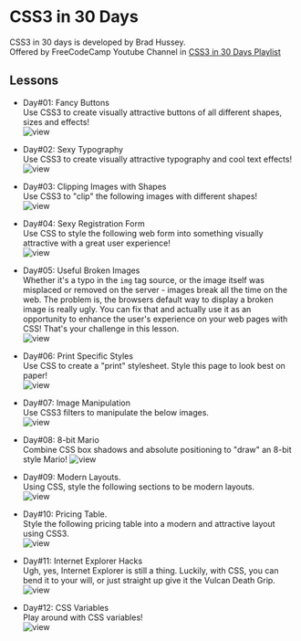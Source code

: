 # CSS3 in 30 Days  
CSS3 in 30 days is developed by Brad Hussey.  
Offered by FreeCodeCamp Youtube Channel in [CSS3 in 30 Days Playlist](https://www.youtube.com/playlist?list=PLWKjhJtqVAbl1AfjiGyYxwpdAPi5v-1OU)  

## Lessons  
- Day#01: Fancy Buttons  
Use CSS3 to create visually attractive buttons of all different shapes, sizes and effects!  
![view](https://github.com/MAshrafM/CSS3in30Days/blob/master/showcase/l01.png)  
  
- Day#02: Sexy Typography  
Use CSS3 to create visually attractive typography and cool text effects!  
![view](https://github.com/MAshrafM/CSS3in30Days/blob/master/showcase/l02.PNG)  
  
- Day#03: Clipping Images with Shapes  
Use CSS3 to "clip" the following images with different shapes!  
![view](https://github.com/MAshrafM/CSS3in30Days/blob/master/showcase/l03.png)  
  
- Day#04: Sexy Registration Form  
Use CSS to style the following web form into something visually attractive with a great user experience!  
![view](https://github.com/MAshrafM/CSS3in30Days/blob/master/showcase/l04.png)  

- Day#05: Useful Broken Images  
Whether it's a typo in the <code>img</code> tag source, or the image itself was misplaced or removed on the server - images break all the time on the web. The problem is, the browsers default way to display a broken image is really ugly. You can fix that and actually use it as an opportunity to enhance the user's experience on your web pages with CSS! That's your challenge in this lesson.  
![view](https://github.com/MAshrafM/CSS3in30Days/blob/master/showcase/l05.png)  
  
- Day#06: Print Specific Styles  
Use CSS to create a "print" stylesheet. Style this page to look best on paper!  
![view](https://github.com/MAshrafM/CSS3in30Days/blob/master/showcase/l06.png)  

- Day#07: Image Manipulation  
Use CSS3 filters to manipulate the below images.  
![view](https://github.com/MAshrafM/CSS3in30Days/blob/master/showcase/l07.png)  

- Day#08: 8-bit Mario  
Combine CSS box shadows and absolute positioning to "draw" an 8-bit style Mario!
![view](https://github.com/MAshrafM/CSS3in30Days/blob/master/showcase/l08.png)  

- Day#09: Modern Layouts.  
Using CSS, style the following sections to be modern layouts.  
![view](https://github.com/MAshrafM/CSS3in30Days/blob/master/showcase/l09.png)  

- Day#10: Pricing Table.  
Style the following pricing table into a modern and attractive layout using CSS3.  
![view](https://github.com/MAshrafM/CSS3in30Days/blob/master/showcase/l10.png)  

- Day#11: Internet Explorer Hacks  
Ugh, yes, Internet Explorer is still a thing. Luckily, with CSS, you can bend it to your will, or just straight up give it the Vulcan Death Grip.  
![view](https://github.com/MAshrafM/CSS3in30Days/blob/master/showcase/l11.png)            
- Day#12: CSS Variables  
Play around with CSS variables!  
![view](https://github.com/MAshrafM/CSS3in30Days/blob/master/showcase/l12.png)  